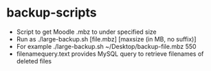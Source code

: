 # backup-scripts
- Script to get Moodle .mbz to under specified size
- Run as ./large-backup.sh [file.mbz] [maxsize (in MB, no suffix)]
- For example ./large-backup.sh ~/Desktop/backup-file.mbz 550
- filenamequery.text provides MySQL query to retrieve filenames of deleted files 
